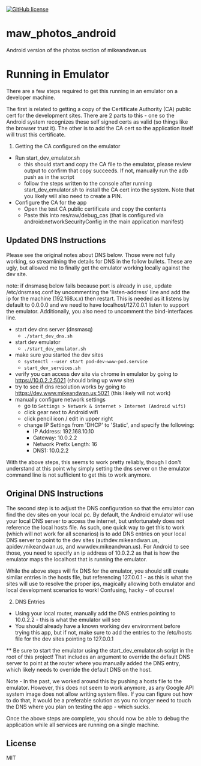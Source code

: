 [![GitHub license](https://img.shields.io/github/license/mashape/apistatus.svg)](https://github.com/AerisG222/maw_photos_android/blob/master/LICENSE.md)

# maw_photos_android

Android version of the photos section of mikeandwan.us

# Running in Emulator

There are a few steps required to get this running in an emulator on a developer machine.

The first is related to getting a copy of the Certificate Authority (CA) public cert for the
development sites.  There are 2 parts to this - one so the Android system recognizes these self
signed certs as valid (so things like the browser trust it).  The other is to add the CA cert
so the application itself will trust this certificate.

1. Getting the CA configured on the emulator
  - Run start_dev_emulator.sh
    - this should start and copy the CA file to the emulator, please review output to confirm that
      copy succeeds.  If not, manually run the adb push as in the script
    - follow the steps written to the console after running start_dev_emulator.sh to install the
      CA cert into the system.  Note that you likely will also need to create a PIN.
  - Configure the CA for the app
    - Open the test CA public certificate and copy the contents
    - Paste this into res/raw/debug_cas (that is configured via android:networkSecurityConfig in the
      main application manifest)

## Updated DNS Instructions

Please see the original notes about DNS below.  Those were not fully working, so streamlining the
details for DNS in the follow bullets.  These are ugly, but allowed me to finally get the
emulator working locally against the dev site.

note: if dnsmasq below fails because port is already in use, update /etc/dnsmasq.conf by uncommenting
the 'listen-address' line and add the ip for the machine (192.168.x.x) then restart.  This is needed
as it listens by default to 0.0.0.0 and we need to have localhost/127.0.0.1 listen to support the
emulator.  Additionally, you also need to uncomment the bind-interfaces line.

- start dev dns server (dnsmasq)
  - `./start_dev_dns.sh`
- start dev emulator
  - `./start_dev_emulator.sh`
- make sure you started the dev sites 
  - `systemctl --user start pod-dev-www-pod.service`
  - `start_dev_services.sh`
- verify you can access dev site via chrome in emulator by going to https://10.0.2.2:5021 (should bring up www site)
- try to see if dns resolution works by going to https://dev.www.mikeandwan.us:5021 (this likely will not work)
- manually configure network settings
  - go to `Settings > Network & internet > Internet (Android wifi)`
  - click gear next to Android wifi
  - click pencil icon / edit in upper right
  - change IP Settings from 'DHCP' to 'Static', and specify the following:
    - IP Address: 192.168.10.10
    - Gateway: 10.0.2.2
    - Network Prefix Length: 16
    - DNS1: 10.0.2.2

With the above steps, this seems to work pretty reliably, though I don't understand at this point why 
simply setting the dns server on the emulator command line is not sufficient to get this to work anymore.

## Original DNS Instructions
The second step is to adjust the DNS configuration so that the emulator can find the dev sites on
your local pc.  By default, the Android emulator will use your local DNS server to access the
internet, but unfortunately does not reference the local hosts file.  As such, one quick way to get
this to work (which will not work for all scenarios) is to add DNS entries on your local DNS server
to point to the dev sites (authdev.mikeandwan.us, apidev.mikeandwan.us, and wwwdev.mikeandwan.us).
For Android to see those, you need to specify an ip address of 10.0.2.2 as that is how the emulator
maps the localhost that is running the emulator.

While the above steps will fix DNS for the emulator, you should still create similar entries in the
hosts file, but referencing 127.0.0.1 - as this is what the sites will use to resolve the proper
ips, magically allowing both emulator and local development scenarios to work!  Confusing, hacky -
of course!

2. DNS Entries
  - Using your local router, manually add the DNS entries pointing to 10.0.2.2 - this is what the
    emulator will see
  - You should already have a known working dev environment before trying this app, but if not,
    make sure to add the entries to the /etc/hosts file for the dev sites pointing to 127.0.0.1

** Be sure to start the emulator using the start_dev_emulator.sh script in the root of this project!
   That includes an argument to override the default DNS server to point at the router where you
   manually added the DNS entry, which likely needs to override the default DNS on the host.

Note - In the past, we worked around this by pushing a hosts file to the emulator.  However, this
does not seem to work anymore, as any Google API system image does not allow writing system files.
If you can figure out how to do that, it would be a preferable solution as you no longer need to
touch the DNS where you plan on testing the app - which sucks.

Once the above steps are complete, you should now be able to debug the application while all
services are running on a single machine.

## License

MIT
